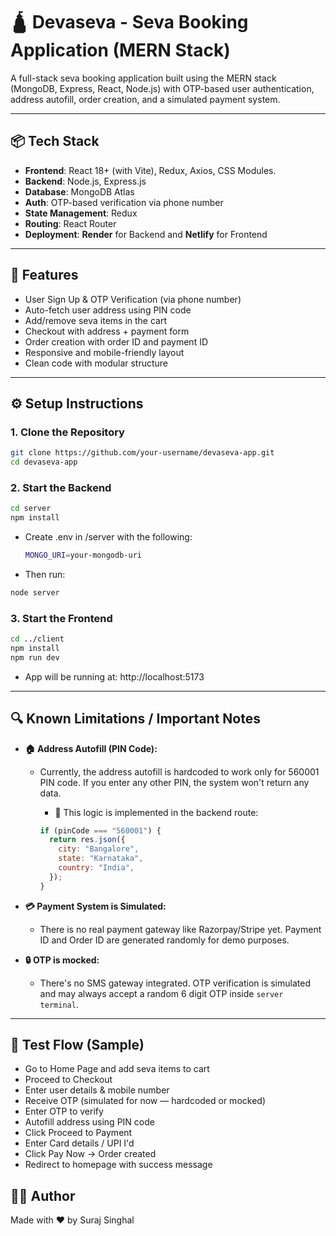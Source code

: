 # 🛕 Devaseva - Seva Booking Application (MERN Stack)

A full-stack seva booking application built using the MERN stack (MongoDB, Express, React, Node.js) with OTP-based user authentication, address autofill, order creation, and a simulated payment system.

---

## 📦 Tech Stack

- **Frontend**: React 18+ (with Vite), Redux, Axios, CSS Modules.
- **Backend**: Node.js, Express.js
- **Database**: MongoDB Atlas
- **Auth**: OTP-based verification via phone number
- **State Management**: Redux
- **Routing**: React Router
- **Deployment**: **Render** for Backend and **Netlify** for Frontend

---

## 🚀 Features

- User Sign Up & OTP Verification (via phone number)
- Auto-fetch user address using PIN code
- Add/remove seva items in the cart
- Checkout with address + payment form
- Order creation with order ID and payment ID
- Responsive and mobile-friendly layout
- Clean code with modular structure

---

## ⚙️ Setup Instructions

### 1. Clone the Repository

```bash
git clone https://github.com/your-username/devaseva-app.git
cd devaseva-app
```

### 2. Start the Backend

```bash
cd server
npm install
```

- Create .env in /server with the following:
  ```bash
  MONGO_URI=your-mongodb-uri
  ```
- Then run:

```bash
node server
```

### 3. Start the Frontend

```bash
cd ../client
npm install
npm run dev
```

- App will be running at: http://localhost:5173

---

## 🔍 Known Limitations / Important Notes

- **🏠 Address Autofill (PIN Code):**

  - Currently, the address autofill is hardcoded to work only for 560001 PIN code. If you enter any other PIN, the system won't return any data.

    - 📌 This logic is implemented in the backend route:

    ```js
    if (pinCode === "560001") {
      return res.json({
        city: "Bangalore",
        state: "Karnataka",
        country: "India",
      });
    }
    ```

- **💳 Payment System is Simulated:**

  - There is no real payment gateway like Razorpay/Stripe yet. Payment ID and Order ID are generated randomly for demo purposes.

- **🔒 OTP is mocked:**
  - There's no SMS gateway integrated. OTP verification is simulated and may always accept a random 6 digit OTP inside `server terminal`.

---

## 🧪 Test Flow (Sample)

- Go to Home Page and add seva items to cart
- Proceed to Checkout
- Enter user details & mobile number
- Receive OTP (simulated for now — hardcoded or mocked)
- Enter OTP to verify
- Autofill address using PIN code
- Click Proceed to Payment
- Enter Card details / UPI I'd
- Click Pay Now → Order created
- Redirect to homepage with success message

## 👨‍💻 Author

Made with ❤️ by Suraj Singhal
